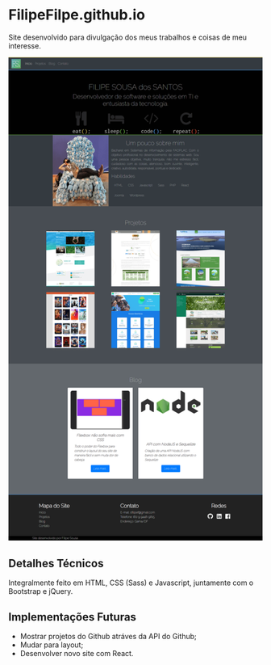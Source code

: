 # FilipeFilpe.github.io

Site desenvolvido para divulgação dos meus trabalhos e coisas de meu interesse.

![Print do Site](/img/pessoal_compress.png)

## Detalhes Técnicos
Integralmente feito em HTML, CSS (Sass) e Javascript, juntamente com o Bootstrap e jQuery.

## Implementações Futuras
- Mostrar projetos do Github atráves da API do Github;
- Mudar para layout;
- Desenvolver novo site com React.
